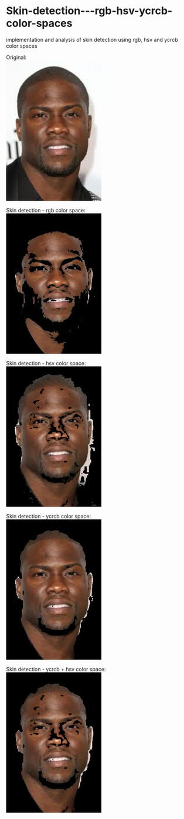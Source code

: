 # Skin-detection---rgb-hsv-ycrcb-color-spaces
implementation and analysis of skin detection using rgb, hsv and ycrcb color spaces

Original:<br/>
![alt text](https://raw.githubusercontent.com/hannabojadzic/Skin-detection-rgb-hsv-ycrcb-color-spaces/master/test/1.jpg)

Skin detection - rgb color space:<br/>
![alt text](https://raw.githubusercontent.com/hannabojadzic/Skin-detection-rgb-hsv-ycrcb-color-spaces/master/test/4_rgb4.jpg)

Skin detection - hsv color space:<br/>
![alt text](https://raw.githubusercontent.com/hannabojadzic/Skin-detection-rgb-hsv-ycrcb-color-spaces/master/test/4_hsv4.jpg)

Skin detection - ycrcb color space:<br/>
![alt text](https://raw.githubusercontent.com/hannabojadzic/Skin-detection-rgb-hsv-ycrcb-color-spaces/master/test/4_ycrcb4.jpg)

Skin detection - ycrcb + hsv color space:<br/>
![alt text](https://raw.githubusercontent.com/hannabojadzic/Skin-detection-rgb-hsv-ycrcb-color-spaces/master/test/4_global4.jpg)
